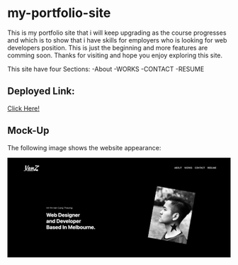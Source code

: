 # my-portfolio-site

This is my portfolio site that i will keep upgrading as the course progresses and which is to show that i have skills for employers who is looking for web developers position. This is just the beginning and more features are comming soon. Thanks for visiting and hope you enjoy exploring this site.

This site have four Sections:
-About
-WORKS
-CONTACT
-RESUME

## Deployed Link:

[Click Here!](https://vanjungthawng.github.io/my-portfolio-site/)

## Mock-Up

The following image shows the website appearance:

![](./assets/images/portfolio-screenshot.png)
